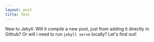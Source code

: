 ```yaml
---
layout: post
title: Test
---
```


New to Jekyll. Will it compile a new post, just from adding it directly in Github? Or will i need to run `jekyll serve` locally? Let's find out!
